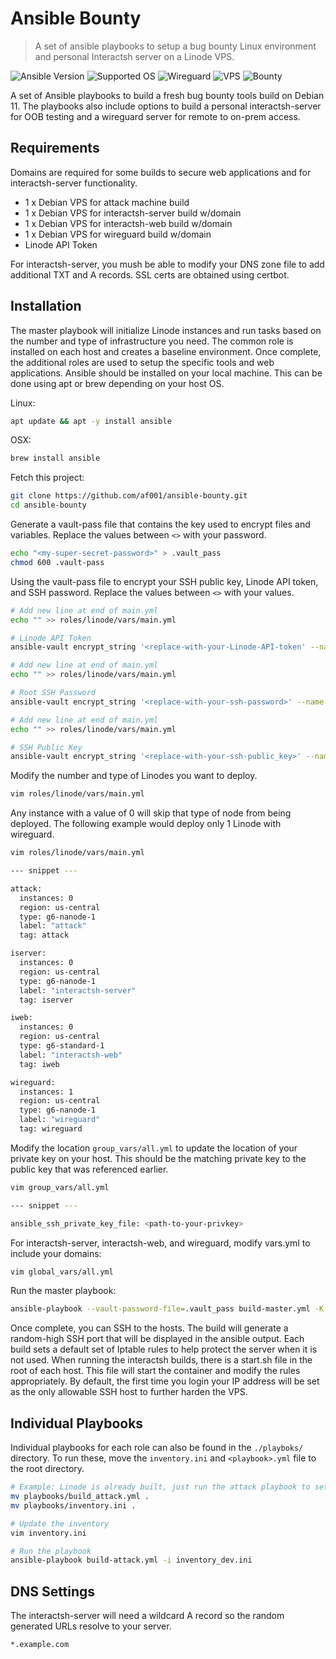 # Ansible Bounty
> A set of ansible playbooks to setup a bug bounty Linux environment and personal Interactsh server on a Linode VPS.

![Ansible Version][ansible-image]
![Supported OS][debian-version]
![Wireguard][wireguard-badge]
![VPS][linode-badge]
![Bounty][bug-bounty]

A set of Ansible playbooks to build a fresh bug bounty tools build on Debian 11. The playbooks also include options to build a personal interactsh-server for OOB testing and a wireguard server for remote to on-prem access. 

## Requirements
Domains are required for some builds to secure web applications and for interactsh-server functionality. 
* 1 x Debian VPS for attack machine build
* 1 x Debian VPS for interactsh-server build w/domain
* 1 x Debian VPS for interactsh-web build  w/domain
* 1 x Debian VPS for wireguard build w/domain
* Linode API Token

For interactsh-server, you mush be able to modify your DNS zone file to add additional TXT and A records. SSL certs are obtained using certbot.

## Installation
The master playbook will initialize Linode instances and run tasks based on the number and type of infrastructure you need. The common role is installed on each host and creates a baseline environment. Once complete, the additional roles are used to setup the specific tools and web applications. Ansible should be installed on your local machine. This can be done using apt or brew depending on your host OS. 

Linux:

```sh
apt update && apt -y install ansible
```

OSX:
```sh
brew install ansible
```

Fetch this project:
```sh
git clone https://github.com/af001/ansible-bounty.git
cd ansible-bounty
```

Generate a vault-pass file that contains the key used to encrypt files and variables. Replace the values between `<>` with your password.
```sh
echo "<my-super-secret-password>" > .vault_pass
chmod 600 .vault-pass
```

Using the vault-pass file to encrypt your SSH public key, Linode API token, and SSH password. Replace the values between `<>` with your values. 
```sh
# Add new line at end of main.yml
echo "" >> roles/linode/vars/main.yml

# Linode API Token
ansible-vault encrypt_string '<replace-with-your-Linode-API-token' --name 'api_token' --vault-password-file=.vault_pass | tee -a roles/linode/vars/main.yml

# Add new line at end of main.yml
echo "" >> roles/linode/vars/main.yml

# Root SSH Password
ansible-vault encrypt_string '<replace-with-your-ssh-password>' --name 'password' --vault-password-file=.vault_pass | tee -a roles/linode/vars/main.yml

# Add new line at end of main.yml
echo "" >> roles/linode/vars/main.yml

# SSH Public Key
ansible-vault encrypt_string '<replace-with-your-ssh-public_key>' --name 'pubkey' --vault-password-file=.vault_pass | tee -a roles/linode/vars/main.yml
```

Modify the number and type of Linodes you want to deploy. 

```sh
vim roles/linode/vars/main.yml
```

Any instance with a value of 0 will skip that type of node from being deployed. The following example would deploy only 1 Linode with wireguard.

```sh
vim roles/linode/vars/main.yml

--- snippet ---

attack:
  instances: 0
  region: us-central
  type: g6-nanode-1
  label: "attack"
  tag: attack

iserver:
  instances: 0
  region: us-central
  type: g6-nanode-1
  label: "interactsh-server"
  tag: iserver

iweb:
  instances: 0
  region: us-central
  type: g6-standard-1
  label: "interactsh-web"
  tag: iweb

wireguard:
  instances: 1
  region: us-central
  type: g6-nanode-1
  label: "wireguard"
  tag: wireguard

```
Modify the location `group_vars/all.yml` to update the location of your private key on your host. This should be the matching private key to the public key that was referenced earlier. 

```sh
vim group_vars/all.yml

--- snippet ---

ansible_ssh_private_key_file: <path-to-your-privkey>

```

For interactsh-server, interactsh-web, and wireguard, modify vars.yml to include your domains:
```sh
vim global_vars/all.yml
```

Run the master playbook:
```sh
ansible-playbook --vault-password-file=.vault_pass build-master.yml -K
```

Once complete, you can SSH to the hosts. The build will generate a random-high SSH port that will be displayed in the ansible output. Each build sets a default set of Iptable rules to help protect the server when it is not used. When running the interactsh builds, there is a start.sh file in the root of each host. This file will start the container and modify the rules appropriately. By default, the first time you login your IP address will be set as the only allowable SSH host to further harden the VPS. 

## Individual Playbooks
Individual playbooks for each role can also be found in the `./playboks/` directory. To run these, move the `inventory.ini` and `<playbook>.yml` file to the root directory.
```sh
# Example: Linode is already built, just run the attack playbook to setup the VPS
mv playbooks/build_attack.yml .
mv playbooks/inventory.ini .

# Update the inventory
vim inventory.ini

# Run the playbook
ansible-playbook build-attack.yml -i inventory_dev.ini
```

## DNS Settings
The interactsh-server will need a wildcard A record so the random generated URLs resolve to your server. 
```
*.example.com
```

<!-- Markdown link & img dfn's -->
[ansible-image]: https://img.shields.io/badge/Ansible-2.13.5-blue
[debian-version]: https://img.shields.io/badge/Debian-11-green
[linode-badge]: https://img.shields.io/badge/VPS-Linode-brightgreen
[wireguard-badge]: https://img.shields.io/badge/VPN-Wireguard-red
[bug-bounty]: https://img.shields.io/badge/Bug-Bounty-lightgrey